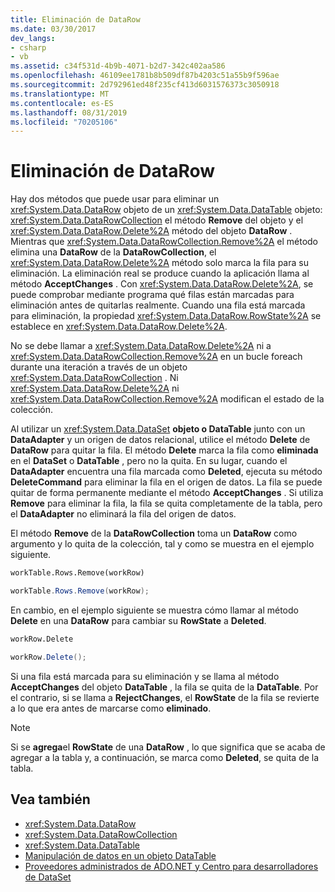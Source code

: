 ```yaml
---
title: Eliminación de DataRow
ms.date: 03/30/2017
dev_langs:
- csharp
- vb
ms.assetid: c34f531d-4b9b-4071-b2d7-342c402aa586
ms.openlocfilehash: 46109ee1781b8b509df87b4203c51a55b9f596ae
ms.sourcegitcommit: 2d792961ed48f235cf413d6031576373c3050918
ms.translationtype: MT
ms.contentlocale: es-ES
ms.lasthandoff: 08/31/2019
ms.locfileid: "70205106"
---
```

# <a name="datarow-deletion"></a>Eliminación de DataRow
Hay dos métodos que puede usar para eliminar un <xref:System.Data.DataRow> objeto de un <xref:System.Data.DataTable> objeto: <xref:System.Data.DataRowCollection> el método **Remove** del objeto y el <xref:System.Data.DataRow.Delete%2A> método del objeto **DataRow** . Mientras que <xref:System.Data.DataRowCollection.Remove%2A> el método elimina una **DataRow** de la **DataRowCollection**, el <xref:System.Data.DataRow.Delete%2A> método solo marca la fila para su eliminación. La eliminación real se produce cuando la aplicación llama al método **AcceptChanges** . Con <xref:System.Data.DataRow.Delete%2A>, se puede comprobar mediante programa qué filas están marcadas para eliminación antes de quitarlas realmente. Cuando una fila está marcada para eliminación, la propiedad <xref:System.Data.DataRow.RowState%2A> se establece en <xref:System.Data.DataRow.Delete%2A>.  
  
 No se debe llamar a <xref:System.Data.DataRow.Delete%2A> ni a <xref:System.Data.DataRowCollection.Remove%2A> en un bucle foreach durante una iteración a través de un objeto <xref:System.Data.DataRowCollection> . Ni <xref:System.Data.DataRow.Delete%2A> ni <xref:System.Data.DataRowCollection.Remove%2A> modifican el estado de la colección.  
  
 Al utilizar un <xref:System.Data.DataSet> **objeto o DataTable** junto con un **DataAdapter** y un origen de datos relacional, utilice el método **Delete** de **DataRow** para quitar la fila. El método **Delete** marca la fila como **eliminada** en el **DataSet** o **DataTable** , pero no la quita. En su lugar, cuando el **DataAdapter** encuentra una fila marcada como **Deleted**, ejecuta su método **DeleteCommand** para eliminar la fila en el origen de datos. La fila se puede quitar de forma permanente mediante el método **AcceptChanges** . Si utiliza **Remove** para eliminar la fila, la fila se quita completamente de la tabla, pero el **DataAdapter** no eliminará la fila del origen de datos.  
  
 El método **Remove** de la **DataRowCollection** toma un **DataRow** como argumento y lo quita de la colección, tal y como se muestra en el ejemplo siguiente.  
  
```vb  
workTable.Rows.Remove(workRow)  
```  
  
```csharp  
workTable.Rows.Remove(workRow);  
```  
  
 En cambio, en el ejemplo siguiente se muestra cómo llamar al método **Delete** en una **DataRow** para cambiar su **RowState** a **Deleted**.  
  
```vb  
workRow.Delete  
```  
  
```csharp  
workRow.Delete();  
```  
  
 Si una fila está marcada para su eliminación y se llama al método **AcceptChanges** del objeto **DataTable** , la fila se quita de la **DataTable**. Por el contrario, si se llama a **RejectChanges**, el **RowState** de la fila se revierte a lo que era antes de marcarse como **eliminado**.  
  
> [!NOTE]
> Si se **agrega**el **RowState** de una **DataRow** , lo que significa que se acaba de agregar a la tabla y, a continuación, se marca como **Deleted**, se quita de la tabla.  
  
## <a name="see-also"></a>Vea también

- <xref:System.Data.DataRow>
- <xref:System.Data.DataRowCollection>
- <xref:System.Data.DataTable>
- [Manipulación de datos en un objeto DataTable](manipulating-data-in-a-datatable.md)
- [Proveedores administrados de ADO.NET y Centro para desarrolladores de DataSet](https://go.microsoft.com/fwlink/?LinkId=217917)
